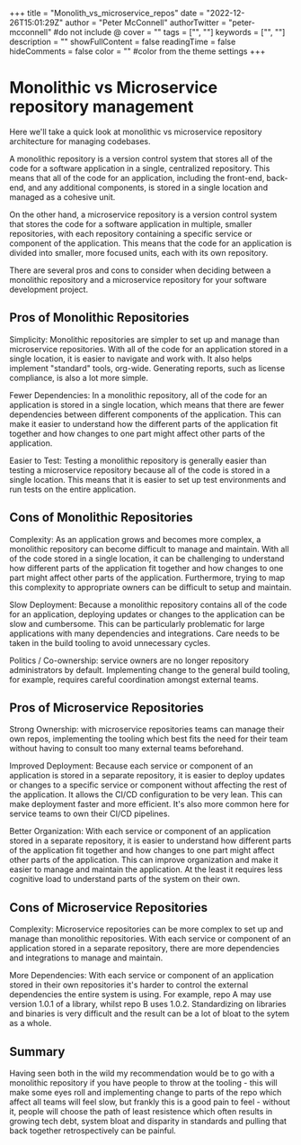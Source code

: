 +++
title = "Monolith_vs_microservice_repos"
date = "2022-12-26T15:01:29Z"
author = "Peter McConnell"
authorTwitter = "peter-mcconnell" #do not include @
cover = ""
tags = ["", ""]
keywords = ["", ""]
description = ""
showFullContent = false
readingTime = false
hideComments = false
color = "" #color from the theme settings
+++

Monolithic vs Microservice repository management
================================================

Here we'll take a quick look at monolithic vs microservice repository architecture for managing codebases.

A monolithic repository is a version control system that stores all of the code for a software application in a single, centralized repository. This means that all of the code for an application, including the front-end, back-end, and any additional components, is stored in a single location and managed as a cohesive unit.

On the other hand, a microservice repository is a version control system that stores the code for a software application in multiple, smaller repositories, with each repository containing a specific service or component of the application. This means that the code for an application is divided into smaller, more focused units, each with its own repository.

There are several pros and cons to consider when deciding between a monolithic repository and a microservice repository for your software development project.

Pros of Monolithic Repositories
-------------------------------

Simplicity: Monolithic repositories are simpler to set up and manage than microservice repositories. With all of the code for an application stored in a single location, it is easier to navigate and work with. It also helps implement "standard" tools, org-wide. Generating reports, such as license compliance, is also a lot more simple.

Fewer Dependencies: In a monolithic repository, all of the code for an application is stored in a single location, which means that there are fewer dependencies between different components of the application. This can make it easier to understand how the different parts of the application fit together and how changes to one part might affect other parts of the application.

Easier to Test: Testing a monolithic repository is generally easier than testing a microservice repository because all of the code is stored in a single location. This means that it is easier to set up test environments and run tests on the entire application.

Cons of Monolithic Repositories
-------------------------------

Complexity: As an application grows and becomes more complex, a monolithic repository can become difficult to manage and maintain. With all of the code stored in a single location, it can be challenging to understand how different parts of the application fit together and how changes to one part might affect other parts of the application. Furthermore, trying to map this complexity to appropriate owners can be difficult to setup and maintain.

Slow Deployment: Because a monolithic repository contains all of the code for an application, deploying updates or changes to the application can be slow and cumbersome. This can be particularly problematic for large applications with many dependencies and integrations. Care needs to be taken in the build tooling to avoid unnecessary cycles.

Politics / Co-ownership: service owners are no longer repository administrators by default. Implementing change to the general build tooling, for example, requires careful coordination amongst external teams.

Pros of Microservice Repositories
---------------------------------

Strong Ownership: with microservice repositories teams can manage their own repos, implementing the tooling which best fits the need for their team without having to consult too many external teams beforehand.

Improved Deployment: Because each service or component of an application is stored in a separate repository, it is easier to deploy updates or changes to a specific service or component without affecting the rest of the application. It allows the CI/CD configuration to be very lean. This can make deployment faster and more efficient. It's also more common here for service teams to own their CI/CD pipelines.

Better Organization: With each service or component of an application stored in a separate repository, it is easier to understand how different parts of the application fit together and how changes to one part might affect other parts of the application. This can improve organization and make it easier to manage and maintain the application. At the least it requires less cognitive load to understand parts of the system on their own.

Cons of Microservice Repositories
---------------------------------

Complexity: Microservice repositories can be more complex to set up and manage than monolithic repositories. With each service or component of an application stored in a separate repository, there are more dependencies and integrations to manage and maintain.

More Dependencies: With each service or component of an application stored in their own repositories it's harder to control the external dependencies the entire system is using. For example, repo A may use version 1.0.1 of a library, whilst repo B uses 1.0.2. Standardizing on libraries and binaries is very difficult and the result can be a lot of bloat to the sytem as a whole.

Summary
-------

Having seen both in the wild my recommendation would be to go with a monolithic repository if you have people to throw at the tooling - this will make some eyes roll and implementing change to parts of the repo which affect all teams will feel slow, but frankly this is a good pain to feel - without it, people will choose the path of least resistence which often results in growing tech debt, system bloat and disparity in standards and pulling that back together retrospectively can be painful.
